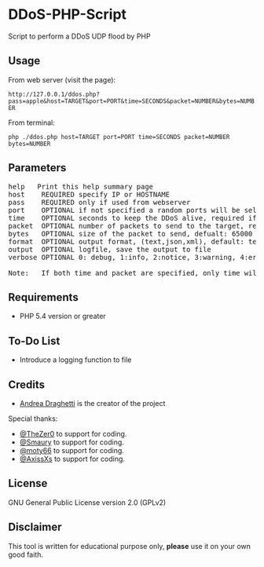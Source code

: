 # DDoS-PHP-Script

Script to perform a DDoS UDP flood by PHP

## Usage

From web server (visit the page):

`http://127.0.0.1/ddos.php?pass=apple&host=TARGET&port=PORT&time=SECONDS&packet=NUMBER&bytes=NUMBER`

From terminal:

`php ./ddos.php host=TARGET port=PORT time=SECONDS packet=NUMBER bytes=NUMBER`

## Parameters

<pre>help	Print this help summary page
host	REQUIRED specify IP or HOSTNAME
pass	REQUIRED only if used from webserver
port	OPTIONAL if not specified a random ports will be selected
time	OPTIONAL seconds to keep the DDoS alive, required if packet is not used
packet	OPTIONAL number of packets to send to the target, required if time is not used
bytes	OPTIONAL size of the packet to send, defualt: 65000
format	OPTIONAL output format, (text,json,xml), default: text
output	OPTIONAL logfile, save the output to file
verbose	OPTIONAL 0: debug, 1:info, 2:notice, 3:warning, 4:error, default: info

Note: 	If both time and packet are specified, only time will be used
</pre>

## Requirements
- PHP 5.4 version or greater

## To-Do List
- Introduce a logging function to file

## Credits

* [Andrea Draghetti](https://twitter.com/AndreaDraghetti) is the creator of the project

Special thanks:
* [@TheZer0](https://github.com/TheZ3ro) to support for coding.
* [@Smaury](https://github.com/smaury) to support for coding.
* [@moty66](https://github.com/moty66) to support for coding.
* [@AxissXs](https://github.com/AxissXs) to support for coding.

## License

GNU General Public License version 2.0 (GPLv2)


## Disclaimer

This tool is written for educational purpose only, **please** use it on your own good faith.
